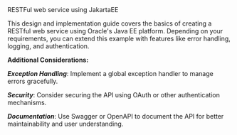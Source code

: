 <div>
    <a align="center"> RESTFul web service using JakartaEE</a>
</div>


This design and implementation guide covers the basics of creating a RESTful web service using Oracle's Java EE platform. Depending on your requirements, you can extend this example with features like error handling, logging, and authentication.

**Additional Considerations:**

***Exception Handling***: Implement a global exception handler to manage errors gracefully.

***Security***: Consider securing the API using OAuth or other authentication mechanisms.

***Documentation***: Use Swagger or OpenAPI to document the API for better maintainability and user understanding.
